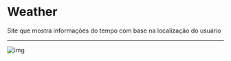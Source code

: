 # Weather

Site que mostra informações do tempo com base na localização do usuário
****

![img](https://imgur.com/t72inJw.png)
